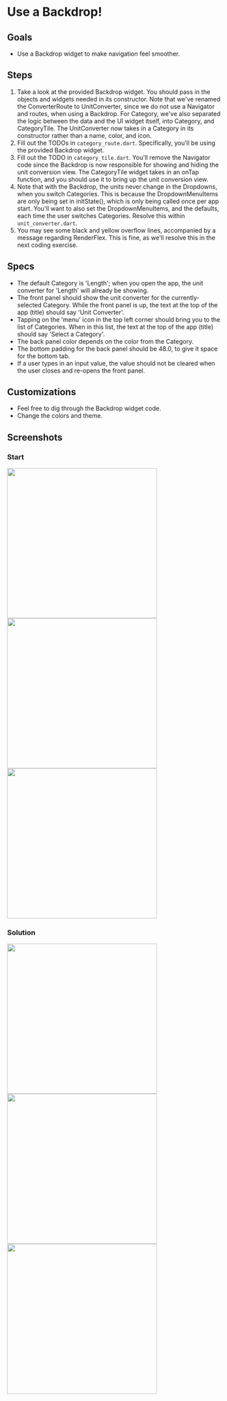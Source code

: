 # Use a Backdrop!

## Goals
- Use a Backdrop widget to make navigation feel smoother.

## Steps
 1. Take a look at the provided Backdrop widget. You should pass in the objects and widgets needed in its constructor. Note that we've renamed the ConverterRoute to UnitConverter, since we do not use a Navigator and routes, when using a Backdrop. For Category, we've also separated the logic between the data and the UI widget itself, into Category, and CategoryTile. The UnitConverter now takes in a Category in its constructor rather than a name, color, and icon.
 2. Fill out the TODOs in `category_route.dart`. Specifically, you'll be using the provided Backdrop widget.
 3. Fill out the TODO in `category_tile.dart`. You'll remove the Navigator code since the Backdrop is now responsible for showing and hiding the unit conversion view. The CategoryTile widget takes in an onTap function, and you should use it to bring up the unit conversion view.
 4. Note that with the Backdrop, the units never change in the Dropdowns, when you switch Categories. This is because the DropdownMenuItems are only being set in initState(), which is only being called once per app start. You'll want to also set the DropdownMenuItems, and the defaults, each time the user switches Categories. Resolve this within `unit_converter.dart`.
 5. You may see some black and yellow overflow lines, accompanied by a message regarding RenderFlex. This is fine, as we'll resolve this in the next coding exercise.

## Specs
 - The default Category is 'Length'; when you open the app, the unit converter for 'Length' will already be showing.
 - The front panel should show the unit converter for the currently-selected Category. While the front panel is up, the text at the top of the app (title) should say 'Unit Converter'.
 - Tapping on the 'menu' icon in the top left corner should bring you to the list of Categories. When in this list, the text at the top of the app (title) should say 'Select a Category'.
 - The back panel color depends on the color from the Category.
 - The bottom padding for the back panel should be 48.0, to give it space for the bottom tab.
 - If a user types in an input value, the value should not be cleared when the user closes and re-opens the front panel.

## Customizations
- Feel free to dig through the Backdrop widget code.
- Change the colors and theme.

## Screenshots

### Start
<img src='screenshots/07_backdrop.png' width='350'><img src='screenshots/07_backdrop_2.png' width='350'><img src='screenshots/07_backdrop_3.gif' width='350'>

### Solution
<img src='screenshots/07_backdrop_4.png' width='350'><img src='screenshots/07_backdrop_5.png' width='350'><img src='screenshots/07_backdrop_6.gif' width='350'>
